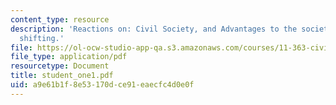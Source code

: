 ```yaml
---
content_type: resource
description: 'Reactions on: Civil Society, and Advantages to the society by the power
  shifting.'
file: https://ol-ocw-studio-app-qa.s3.amazonaws.com/courses/11-363-civil-society-and-the-environment-spring-2005/a9e61b1f8e53170dce91eaecfc4d0e0f_student_one1.pdf
file_type: application/pdf
resourcetype: Document
title: student_one1.pdf
uid: a9e61b1f-8e53-170d-ce91-eaecfc4d0e0f
---
```

